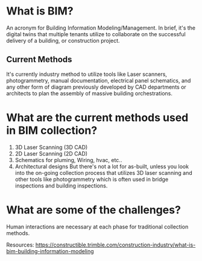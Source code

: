 # What is BIM?
An acronym for Building Information Modeling/Management. In brief, it's the digital twins that multiple tenants utilize to collaborate on the successful delivery of a building, or construction project. 

## Current Methods
It's currently industry method to utilize tools like Laser scanners, photogrammetry, manual documentation, electrical panel schematics, and any other form of diagram previously developed by CAD departments or architects to plan the assembly of massive building orchestrations. 


# What are the current methods used in BIM collection? 
1. 3D Laser Scanning (3D CAD)
2. 2D Laser Scanning (2D CAD)
3. Schematics for pluming, Wiring, hvac, etc.. 
4. Architectural designs 
But there's not a lot for as-built, unless you look into the on-going collection process that utilizes 3D laser scanning and other tools like photogrammetry which is often used in bridge inspections and building inspections.

# What are some of the challenges? 
Human interactions are necessary at each phase for traditional collection methods. 


Resources: 
https://constructible.trimble.com/construction-industry/what-is-bim-building-information-modeling 

